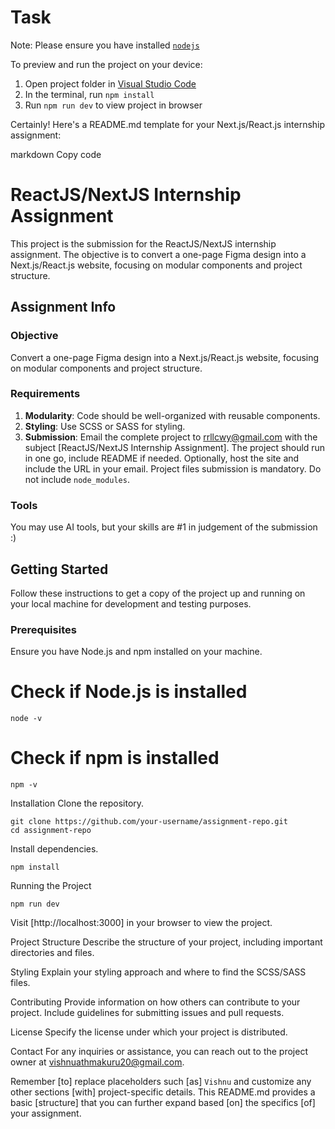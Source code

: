 
  # Task

  Note: Please ensure you have installed <code><a href="https://nodejs.org/en/download/">nodejs</a></code>

  To preview and run the project on your device:
  1) Open project folder in <a href="https://code.visualstudio.com/download">Visual Studio Code</a>
  2) In the terminal, run `npm install`
  3) Run `npm run dev` to view project in browser


Certainly! Here's a README.md template for your Next.js/React.js internship assignment:

markdown
Copy code
# ReactJS/NextJS Internship Assignment

This project is the submission for the ReactJS/NextJS internship assignment. The objective is to convert a one-page Figma design into a Next.js/React.js website, focusing on modular components and project structure.

## Assignment Info

### Objective

Convert a one-page Figma design into a Next.js/React.js website, focusing on modular components and project structure.

### Requirements

1. **Modularity**: Code should be well-organized with reusable components.
2. **Styling**: Use SCSS or SASS for styling.
3. **Submission**: Email the complete project to rrllcwy@gmail.com with the subject [ReactJS/NextJS Internship Assignment]. The project should run in one go, include README if needed. Optionally, host the site and include the URL in your email. Project files submission is mandatory. Do not include `node_modules`.

### Tools

You may use AI tools, but your skills are #1 in judgement of the submission :)

## Getting Started

Follow these instructions to get a copy of the project up and running on your local machine for development and testing purposes.

### Prerequisites

Ensure you have Node.js and npm installed on your machine.


# Check if Node.js is installed
```
node -v
```
# Check if npm is installed
```
npm -v
```
Installation
Clone the repository.
```
git clone https://github.com/your-username/assignment-repo.git
cd assignment-repo
```
Install dependencies.
```
npm install
```
Running the Project
```
npm run dev
```
Visit [http://localhost:3000] in your browser to view the project.

Project Structure
Describe the structure of your project, including important directories and files.

Styling
Explain your styling approach and where to find the SCSS/SASS files.

Contributing
Provide information on how others can contribute to your project. Include guidelines for submitting issues and pull requests.

License
Specify the license under which your project is distributed.

Contact
For any inquiries or assistance, you can reach out to the project owner at vishnuathmakuru20@gmail.com.


Remember [to] replace placeholders such [as] `Vishnu` and customize any other sections [with] project-specific details. This README.md provides a basic [structure] that you can further expand based [on] the specifics [of] your assignment.
